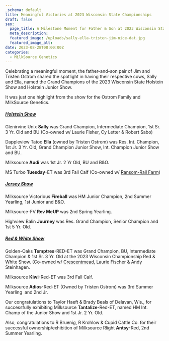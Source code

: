 ```yaml
---
_schema: default
title: Meaningful Victories at 2023 Wisconsin State Championships
draft: false
seo:
  page_title: A Milestone Moment for Father & Son at 2023 Wisconsin State Championships
  meta_description:
  featured_image: /uploads/sally-ella-tristen-jim-nice-dat.jpg
  featured_image_alt:
date: 2023-08-28T08:00:00Z
categories:
  - MilkSource Genetics
---
```

Celebrating a meaningful moment, the father-and-son pair of Jim and Tristen Ostrom shared the spotlight in having their respective cows, Sally and Ella, named the Grand Champions of the 2023 Wisconsin State Holstein Show and Holstein Junior Show.

It was just one highlight from the show for the Ostrom Family and MilkSource Genetics.

##### <u><strong>Holstein Show</strong></u>

Glenirvine Unix **Sally** was Grand Champion, Intermediate Champion, 1st Sr. 3 Yr. Old and BU (Co-owned w/ Laurie Fisher, Cy Letter & Robert Sabo)

Dappleview Tatoo **Ella** (owned by Tristen Ostrom) was Res. Int. Champion, 1st Jr. 3 Yr. Old, Grand Champion Junior Show, Int. Champion Junior Show and BU.

Milksource **Audi** was 1st Jr. 2 Yr Old, BU and B&O.

MS Turbo **Tuesday**\-ET was 3rd Fall Calf (Co-owned w/&nbsp;[Ransom-Rail Farm](https://www.facebook.com/ransomrailfarm?__tn__=-]K*F))

##### <u><strong>Jersey Show</strong></u>

Milksource Victorious **Fireball** was HM Junior Champion, 2nd Summer Yearling, 1st Junior and B&O.

Milksource-FV **Rev MeUP** was 2nd Spring Yearling.

Highview Balin **Journey** was Res. Grand Champion, Senior Champion and 1st 5 Yr. Old.

##### <u>Red &amp; White Show</u>

Golden-Oaks **Temptres**\-RED-ET was Grand Champion, BU, Intermediate Champion & 1st Sr. 3 Yr. Old at the 2023 Wisconsin Championship Red & White Show. (Co-owned w/&nbsp;[Crescentmead](https://www.facebook.com/profile.php?id=100054507667515&amp;__tn__=-]K*F), Laurie Fischer & Andy Steinhagen.

Milksource **Kiwi**\-Red-ET was 3rd Fall Calf.

Milksource **Adios**\-Red-ET (Owned by Tristen Ostrom) was 3rd Summer Yearling&nbsp; and 2nd Jr.

Our congratulations to Taylor Haeft & Brady Beals of Delavan, Wis., for successfully exhibiting Milksource **Tantalize**\-Red-ET, named HM Int. Champ of the Junior Show and 1st Jr. 2 Yr. Old.

Also, congratulations to R Bruenig, R Krohlow & Cupid Cattle Co. for their successful ownership/exhibition of Milksource Rlight **Antsy**\-Red, 2nd Summer Yearling.